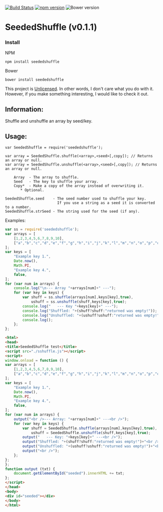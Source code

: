 [![Build Status](https://travis-ci.org/LouisT/seededshuffle.svg?branch=master)](https://travis-ci.org/LouisT/seededshuffle) [![npm version](https://badge.fury.io/js/seededshuffle.svg)](http://badge.fury.io/js/seededshuffle) ![Bower version](https://badge.fury.io/bo/seededshuffle.svg) 

SeededShuffle (v0.1.1)
======

### Install

NPM
```
npm install seededshuffle
```

Bower
```
bower install seededshuffle
```

This project is [Unlicensed](http://unlicense.org/ "Title").
In other words, I don't care what you do with it.
However, if you make something interesting, I would like to check it out.

Information:
------
Shuffle and unshuffle an array by seed/key.

Usage:
------
    var SeededShuffle = require('seededshuffle');

    var array = SeededShuffle.shuffle(<array>,<seed>[,copy]); // Returns an array or null.
    var array = SeededShuffle.unshuffle(<array>,<seed>[,copy]); // Returns an array or null.

        Array  - The array to shuffle.
        Seed   - The key to shuffle your array.
        Copy*  - Make a copy of the array instead of overwriting it. 
           * Optional.

    SeededShuffle.seed    - The seed number used to shuffle your key.
                            If you use a string as a seed it is converted to a number.
    SeededShuffle.strSeed - The string used for the seed (if any).

Examples:
```javascript
var ss = require('seededshuffle');
var arrays = [
    [1,2,3,4,5,6,7,8,9,10],
    ["a","b","c","d","e","f","g","h","i","j","k","l","m","n","o","p","q","r","s","t","u","v","w","x","y","z"], 
];
var keys = [
    "Example key 1.",
    Date.now(),
    Math.PI,
    "Example key 4.",
    false,
];
for (var num in arrays) {
    console.log("\n--- Array "+arrays[num]+" ---");
    for (var key in keys) {
        var shuff = ss.shuffle(arrays[num],keys[key],true),
            ushuff = ss.unshuffle(shuff,keys[key],true);
        console.log("   --- Key "+keys[key]+" ---");
        console.log("Shuffled: "+(shuff?shuff:"returned was empty!"));
        console.log("Unshuffled: "+(ushuff?ushuff:"returned was empty!"));
        console.log();
    };
};
```
```html
<html>
<head>
<title>SeededShuffle test</title>
<script src="./sshuffle.js"></script>
<script>
window.onload = function () {
var arrays = [
    [1,2,3,4,5,6,7,8,9,10],
    ["a","b","c","d","e","f","g","h","i","j","k","l","m","n","o","p","q","r","s","t","u","v","w","x","y","z"], 
];
var keys = [
    "Example key 1.",
    Date.now(),
    Math.PI,
    "Example key 4.",
    false,
];
for (var num in arrays) {
    output("<br />--- Array: "+arrays[num]+" ---<br />");
    for (var key in keys) {
        var shuff = SeededShuffle.shuffle(arrays[num],keys[key],true),
            ushuff = SeededShuffle.unshuffle(shuff,keys[key],true);
        output("   --- Key: "+keys[key]+" ---<br />");
        output("Shuffled: "+(shuff?shuff:"returned was empty!")+"<br />");
        output("Unshuffled: "+(ushuff?ushuff:"returned was empty!")+"<br />");
        output("<br />");
    };
};
};
function output (txt) {
    document.getElementById("seeded").innerHTML += txt;
};
</script>
</head>
<body>
<div id="seeded"></div>
</body>
</html>
```
